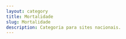 ```yaml
---
layout: category
title: Mortalidade
slug: Mortalidade
description: Categoria para sites nacionais.
---
```

